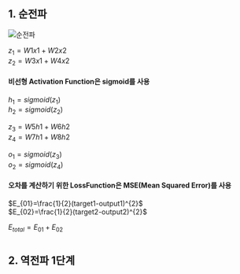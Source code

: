 
## 1. 순전파

![순전파](./image/nn2_final_final.png)

$z_{1}=W1x1 +W2x2$   
$z_{2}=W3x1 +W4x2$   

#### 비선형 Activation Function은 sigmoid를 사용
$h_{1}=sigmoid(z_{1})$   
$h_{2}=sigmoid(z_{2})$

$z_{3}=W5h1 +W6h2$   
$z_{4}=W7h1 +W8h2$   
 
$o_{1}=sigmoid(z_{3})$   
$o_{2}=sigmoid(z_{4})$   

#### 오차를 계산하기 위한 LossFunction은 MSE(Mean Squared Error)를 사용
 
$E_{01}=\frac{1}{2}(target1-output1)^{2}$   
$E_{02}=\frac{1}{2}(target2-output2)^{2}$

$E_{total}=E_{01}+E_{02}$
#

## 2. 역전파 1단계






